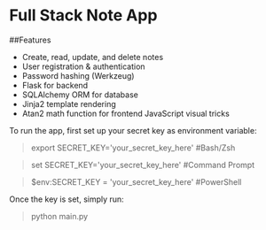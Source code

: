 # Full Stack Note App

##Features
- Create, read, update, and delete notes  
- User registration & authentication  
- Password hashing (Werkzeug)  
- Flask for backend 
- SQLAlchemy ORM for database
- Jinja2 template rendering
- Atan2 math function for frontend JavaScript visual tricks  

To run the app, first set up your secret key as environment variable: 
> export SECRET_KEY='your_secret_key_here' #Bash/Zsh

> set SECRET_KEY='your_secret_key_here' #Command Prompt

> $env:SECRET_KEY = 'your_secret_key_here' #PowerShell

Once the key is set, simply run: 
> python main.py